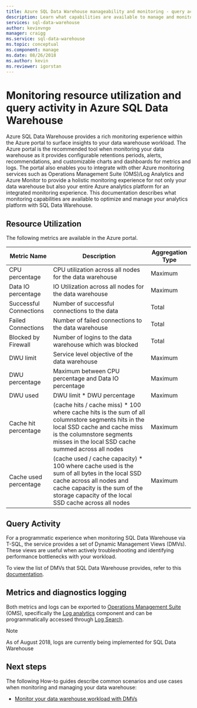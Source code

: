 ```yaml
---
title: Azure SQL Data Warehouse manageability and monitoring - query activity, resource utilization | Microsoft Docs
description: Learn what capabilities are available to manage and monitor Azure SQL Data Warehouse. Use the Azure portal and Dynamic Management Views (DMVs) to understand query activity and resource utilization of your data warehouse.
services: sql-data-warehouse
author: kevinvngo
manager: craigg
ms.service: sql-data-warehouse
ms.topic: conceptual
ms.component: manage
ms.date: 08/26/2018
ms.author: kevin
ms.reviewer: igorstan
---
```


# Monitoring resource utilization and query activity in Azure SQL Data Warehouse
Azure SQL Data Warehouse provides a rich monitoring experience within the Azure portal to surface insights to your data warehouse workload. The Azure portal is the recommended tool when monitoring your data warehouse as it provides configurable retentions periods, alerts, recommendations, and customizable charts and dashboards for metrics and logs. The portal also enables you to integrate with other Azure monitoring services such as Operations Management Suite (OMS)/Log Analytics and Azure Monitor to provide a holistic monitoring experience for not only your data warehouse but also your entire Azure analytics platform for an integrated monitoring experience. This documentation describes what monitoring capabilities are available to optimize and manage your analytics platform with SQL Data Warehouse. 

## Resource Utilization 
The following metrics are available in the Azure portal.

| Metric Name                           | Description     | Aggregation Type |
| --------------------------------------- | ---------------- | --------------------------------------- |
| CPU percentage                          | CPU utilization across all nodes for the data warehouse | Maximum      |
| Data IO percentage                      | IO Utilization across all nodes for the data warehouse | Maximum   |
| Successful Connections                  | Number of successful connections to the data | Total            |
| Failed Connections                      | Number of failed connections to the data warehouse | Total            |
| Blocked by Firewall                     | Number of logins to the data warehouse which was blocked | Total            |
| DWU limit                              | Service level objective of the data warehouse | Maximum   |
| DWU percentage                          | Maximum between CPU percentage and Data IO percentage | Maximum   |
| DWU used                                | DWU limit * DWU percentage | Maximum   |
| Cache hit percentage | (cache hits / cache miss) * 100  where cache hits is the sum of all columnstore segments hits in the local SSD cache and cache miss is the columnstore segments misses in the local SSD cache summed across all nodes | Maximum |
| Cache used percentage | (cache used / cache capacity) * 100 where cache used is the sum of all bytes in the local SSD cache across all nodes and cache capacity is the sum of the storage capacity of the local SSD cache across all nodes | Maximum |

## Query Activity
For a programmatic experience when monitoring SQL Data Warehouse via T-SQL, the service provides a set of Dynamic Management Views (DMVs). These views are useful when actively troubleshooting and identifying performance bottlenecks with your workload.

To view the list of DMVs that SQL Data Warehouse provides, refer to this [documentation](https://docs.microsoft.com/azure/sql-data-warehouse/sql-data-warehouse-reference-tsql-system-views#sql-data-warehouse-dynamic-management-views-dmvs). 

## Metrics and diagnostics logging
Both metrics and logs can be exported to [Operations Management Suite](https://azure.microsoft.com/resources/videos/operations-management-suite-oms-overview/) (OMS), specifically the [Log analytics](https://docs.microsoft.com/azure/log-analytics/log-analytics-overview) component and can be programmatically accessed through [Log Search](https://docs.microsoft.com/azure/log-analytics/log-analytics-tutorial-viewdata).


> [!NOTE]
> As of August 2018, logs are currently being implemented for SQL Data Warehouse

## Next steps
The following How-to guides describe common scenarios and use cases when monitoring and managing your data warehouse:

- [Monitor your data warehouse workload with DMVs](https://docs.microsoft.com/azure/sql-data-warehouse/sql-data-warehouse-manage-monitor)

